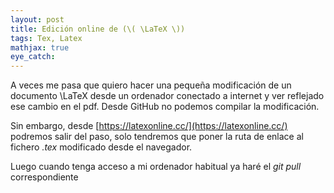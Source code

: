```yaml
---
layout: post
title: Edición online de (\( \LaTeX \))
tags: Tex, Latex
mathjax: true
eye_catch: 
---
```


A veces me pasa que quiero hacer una pequeña modificación de un documento \LaTeX desde un ordenador conectado a internet
y ver reflejado ese cambio en el pdf.
Desde GitHub no podemos compilar la modificación. 

Sin embargo, desde [https://latexonline.cc/](https://latexonline.cc/) podremos salir del paso, solo tendremos que poner
la ruta de enlace al fichero *.tex* modificado desde el navegador.

Luego cuando tenga acceso a mi ordenador habitual ya haré el *git pull* correspondiente

